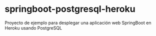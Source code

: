 # springboot-postgresql-heroku
Proyecto de ejemplo para desplegar una aplicación web SpringBoot en Heroku usando PostgreSQL

